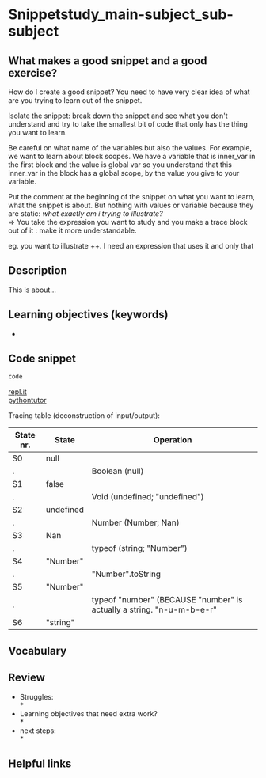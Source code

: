 # Snippetstudy_main-subject_sub-subject
<!---
- Identify a concept or skill you sort of understand, but would like to master. gradually develop the clearest snippet to communicate this principle
- Construct (or find) a simple example that isolates this skill or concept.
- Software tools to visualize code behavior
- Break down the snippet:
  - Is there anything you're not familiar with that isn't your target concept?
  - Do the variables names help understand the code?
  - Are there any logs or asserts that might help?
  - Avoid Comments, let the code's behavior speak for itself.
  - Does it fit well with the chosen study environment?
- Use paper & pencil to sketch code behavior
- Describe & predict code behavior
- Understand the same code from different perspectives
- Select the right visualization tools for your use case
--->
## What makes a good snippet and a good exercise?
How do I create a good snippet? You need to have very clear idea of what are you trying to learn out of the snippet.   
   
Isolate the snippet: break down the snippet and see what you don't understand and try to take the smallest bit of code that only has the thing you want to learn.   
   
Be careful on what name of the variables but also the values. For example, we want to learn about block scopes. We have a variable that is inner_var in the first block and the value is global var so you understand that this inner_var in the block has a global scope, by the value you give to your variable.   
   
Put the comment at the beginning of the snippet on what you want to learn, what the snippet is about. But nothing with values or variable because they are static: _what exactly am i trying to illustrate?_   
=> You take the expression you want to study and you make a trace block out of it : make it more understandable.
   
eg. you want to illustrate ++. I need an expression that uses it and only that

## Description
This is about...

<!---
personal note: use ctrl+f and lookup "continued" to find where you haven't finish.
-->

## Learning objectives (keywords)
* 

## Code snippet
```js
code
```
[repl.it]()  
[pythontutor]()  
   
Tracing table (deconstruction of input/output):
   
State nr. | State | Operation
------------|------------ | -------------
S0  | null |  
 . |  | Boolean (null)
S1 | false | 
. | | Void (undefined; "undefined")
S2 | undefined | 
. |  | Number (Number; Nan)
S3 | Nan | 
. |  | typeof (string; "Number")
S4 | "Number" | 
. | | "Number".toString
S5| "Number" | 
. | | typeof "number" (BECAUSE "number" is actually a string. "n-u-m-b-e-r"
S6 | "string" | 
   
## Vocabulary
   
## Review
* Struggles:   
  *   
* Learning objectives that need extra work?   
  *
* next steps:   
  * 
   
## Helpful links
